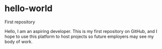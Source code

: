 # hello-world
First repository

Hello, I am an aspiring developer.
This is my first repository on GitHub, and
I hope to use this platform to host projects
so future employers may see my body of work.
